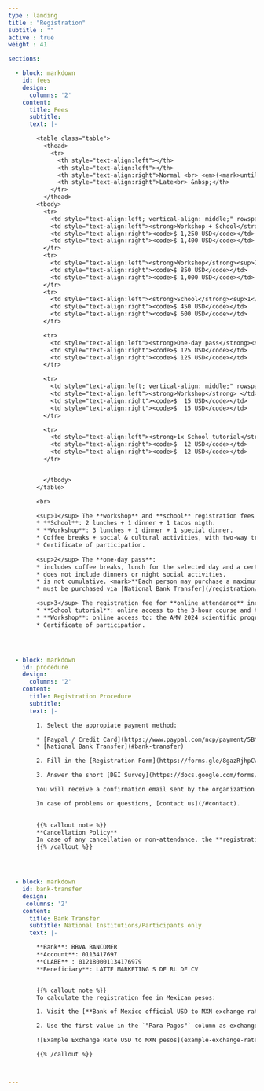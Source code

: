 ```yaml
---
type : landing
title : "Registration"
subtitle : ""
active : true
weight : 41

sections:

  - block: markdown
    id: fees
    design:
      columns: '2' 
    content:
      title: Fees
      subtitle: 
      text: |-

        <table class="table">
          <thead>
            <tr>
              <th style="text-align:left"></th>
              <th style="text-align:left"></th>
              <th style="text-align:right">Normal <br> <em>(<mark>until September 22nd, 2024</mark>)</em></th>
              <th style="text-align:right">Late<br> &nbsp;</th>
            </tr>
          </thead>
        <tbody>
          <tr>
            <td style="text-align:left; vertical-align: middle;" rowspan="4"><strong>In-person</strong></td>          
            <td style="text-align:left"><strong>Workshop + School</strong><sup>1</sup></td>
            <td style="text-align:right"><code>$ 1,250 USD</code></td>
            <td style="text-align:right"><code>$ 1,400 USD</code></td>
          </tr>        
          <tr>
            <td style="text-align:left"><strong>Workshop</strong><sup>1</sup></td>
            <td style="text-align:right"><code>$ 850 USD</code></td>
            <td style="text-align:right"><code>$ 1,000 USD</code></td>
          </tr>          
          <tr>
            <td style="text-align:left"><strong>School</strong><sup>1</sup></td>
            <td style="text-align:right"><code>$ 450 USD</code></td>
            <td style="text-align:right"><code>$ 600 USD</code></td>
          </tr>

          <tr>
            <td style="text-align:left"><strong>One-day pass</strong><sup>2</sup></td>
            <td style="text-align:right"><code>$ 125 USD</code></td>
            <td style="text-align:right"><code>$ 125 USD</code></td>
          </tr>

          <tr>  
            <td style="text-align:left; vertical-align: middle;" rowspan="2"><strong>Online<sup>3</sup></strong></td>    
            <td style="text-align:left"><strong>Workshop</strong> </td>
            <td style="text-align:right"><code>$  15 USD</code></td>
            <td style="text-align:right"><code>$  15 USD</code></td>
          </tr>

          <tr>
            <td style="text-align:left"><strong>1x School tutorial</strong> </td>
            <td style="text-align:right"><code>$  12 USD</code></td>
            <td style="text-align:right"><code>$  12 USD</code></td>
          </tr>


          </tbody>
        </table>

        <br>

        <sup>1</sup> The **workshop** and **school** registration fees include: 
        * **School**: 2 lunches + 1 dinner + 1 tacos nigth.    
        * **Workshop**: 3 lunches + 1 dinner + 1 special dinner.    
        * Coffee breaks + social & cultural activities, with two-way transportation provided as needed.
        * Certificate of participation.   
        
        <sup>2</sup> The **one-day pass**:
        * includes coffee breaks, lunch for the selected day and a certificate of participation. 
        * does not include dinners or night social activities.
        * is not cumulative. <mark>**Each person may purchase a maximum of one one-day pass**.</mark>
        * must be purchased via [National Bank Transfer](/registration/#bank-transfer).

        <sup>3</sup> The registration fee for **online attendance** includes:
        * **School tutorial**: online access to the 3-hour course and the teaching materials.      
        * **Workshop**: online access to: the AMW 2024 scientific program, keynotes and workshop sessions. 
        * Certificate of participation.     




  - block: markdown
    id: procedure
    design:
      columns: '2'     
    content:
      title: Registration Procedure
      subtitle: 
      text: |-

        1. Select the appropiate payment method: 

        * [Paypal / Credit Card](https://www.paypal.com/ncp/payment/5BMQ64FYER2ME) (**participants outside Mexico**)
        * [National Bank Transfer](#bank-transfer)

        2. Fill in the [Registration Form](https://forms.gle/8gazRjhpCWc3b3dN6) and <mark>**upload your proof of payment**</mark>

        3. Answer the short [DEI Survey](https://docs.google.com/forms/d/e/1FAIpQLSekJyCFrz2sgVUKvMq_6zPaHU3gWr4fGPWxcJ13rRjjJ0Csgg/viewform?usp=sharing)

        You will receive a confirmation email sent by the organization committee. 

        In case of problems or questions, [contact us](/#contact). 

        
        {{% callout note %}}
        **Cancellation Policy**    
        In case of any cancellation or non-attendance, the **registration fee are not refundable**.
        {{% /callout %}}




  - block: markdown
    id: bank-transfer
    design:
     columns: '2' 
    content:
      title: Bank Transfer
      subtitle: National Institutions/Participants only
      text: |-

        **Bank**: BBVA BANCOMER   
        **Account**: 0113417697  
        **CLABE** : 012180001134176979  
        **Beneficiary**: LATTE MARKETING S DE RL DE CV  


        {{% callout note %}}
        To calculate the registration fee in Mexican pesos:

        1. Visit the [**Bank of Mexico official USD to MXN exchange rate page**](https://www.banxico.org.mx/tipcamb/tipCamMIAction.do)

        2. Use the first value in the `"Para Pagos"` column as exchange rate.

        ![Example Exchange Rate USD to MXN pesos](example-exchange-rate.png "")

        {{% /callout %}}     



---
```

